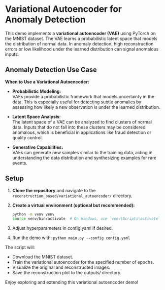 # Variational Autoencoder for Anomaly Detection

This demo implements a **variational autoencoder (VAE)** using PyTorch on the MNIST dataset. The VAE learns a probabilistic latent space that models the distribution of normal data. In anomaly detection, high reconstruction errors or low likelihood under the learned distribution can signal anomalous inputs.

## Anomaly Detection Use Case

**When to Use a Variational Autoencoder:**

- **Probabilistic Modeling:**  
  VAEs provide a probabilistic framework that models uncertainty in the data. This is especially useful for detecting subtle anomalies by assessing how likely a new observation is under the learned distribution.

- **Latent Space Analysis:**  
  The latent space of a VAE can be analyzed to find clusters of normal data. Inputs that do not fall into these clusters may be considered anomalous, which is beneficial in applications like fraud detection or quality control.

- **Generative Capabilities:**  
  VAEs can generate new samples similar to the training data, aiding in understanding the data distribution and synthesizing examples for rare events.

## Setup

1. **Clone the repository** and navigate to the `reconstruction_based/variational_autoencoder/` directory.

2. **Create a virtual environment (optional but recommended):**

   ```bash
   python -m venv venv
   source venv/bin/activate  # On Windows, use `venv\Scripts\activate`

3. Adjust hyperparameters in config.yaml if desired.

4. Run the demo with: `python main.py --config config.yaml`

The script will:

* Download the MNIST dataset.
* Train the variational autoencoder for the specified number of epochs.
* Visualize the original and reconstructed images.
* Save the reconstruction plot to the outputs/ directory.

Enjoy exploring and extending this variational autoencoder demo!